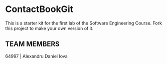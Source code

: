 # ContactBookGit
This is a starter kit for the first lab of the Software Engineering Course.
Fork this project to make your own version of it.

## TEAM MEMBERS
64997   |   Alexandru Daniel Iova
